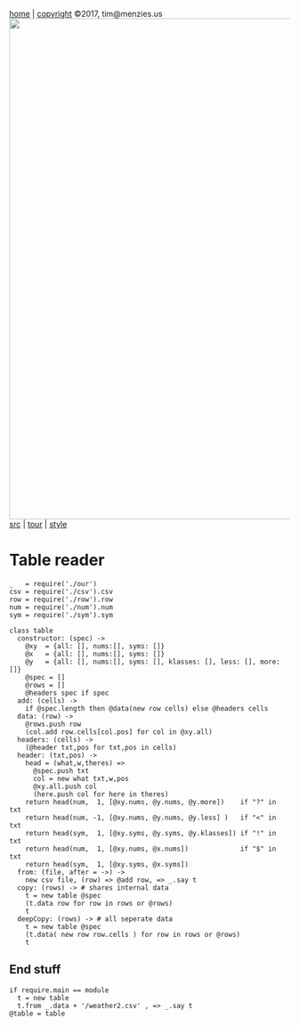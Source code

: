 [home](http://tiny.cc/koff) |
[copyright](https://github.com/koffee/script/blob/master/LICENSE.md) &copy;2017, tim&commat;menzies.us<br>
[<img width=900 src=https://raw.githubusercontent.com/koffee/script/master/img/head.jpg>](http://tiny.cc/koff)<br>
[src](https://github.com/koffee/script/tree/master/lib) |
[tour](https://github.com/koffee/script/blob/master/docs/TOUR.md) |
[style](https://github.com/koffee/script/blob/master/docs/STYLE.md)

# Table reader

    _   = require('./our')
    csv = require('./csv').csv
    row = require('./row').row
    num = require('./num').num
    sym = require('./sym').sym

    class table
      constructor: (spec) ->
        @xy  = {all: [], nums:[], syms: []}
        @x   = {all: [], nums:[], syms: []}
        @y   = {all: [], nums:[], syms: [], klasses: [], less: [], more: []}
        @spec = []
        @rows = []
        @headers spec if spec
      add: (cells) ->
        if @spec.length then @data(new row cells) else @headers cells
      data: (row) ->
        @rows.push row
        (col.add row.cells[col.pos] for col in @xy.all)
      headers: (cells) ->
        (@header txt,pos for txt,pos in cells)
      header: (txt,pos) ->
        head = (what,w,theres) =>
          @spec.push txt
          col = new what txt,w,pos
          @xy.all.push col
          (here.push col for here in theres)
        return head(num,  1, [@xy.nums, @y.nums, @y.more])    if "?" in txt
        return head(num, -1, [@xy.nums, @y.nums, @y.less] )   if "<" in txt
        return head(sym,  1, [@xy.syms, @y.syms, @y.klasses]) if "!" in txt
        return head(num,  1, [@xy.nums, @x.nums])             if "$" in txt
        return head(sym,  1, [@xy.syms, @x.syms])
      from: (file, after = ->) ->
        new csv file, (row) => @add row, => _.say t
      copy: (rows) -> # shares internal data
        t = new table @spec
        (t.data row for row in rows or @rows)
        t
      deepCopy: (rows) -> # all seperate data
        t = new table @spec
        (t.data( new row row.cells ) for row in rows or @rows)
        t

## End stuff

    if require.main == module
      t = new table
      t.from _.data + '/weather2.csv' , => _.say t
    @table = table

